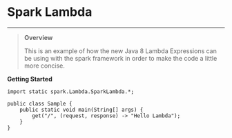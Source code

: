 # Spark Lambda

-----------------------------------------
> **Overview**
>
> This is an example of how the new Java 8 Lambda Expressions can be using with the spark framework in order to make the code a little more concise.

**Getting Started**

    import static spark.Lambda.SparkLambda.*;

    public class Sample {
        public static void main(String[] args) {
            get("/", (request, response) -> "Hello Lambda");
        }
    }